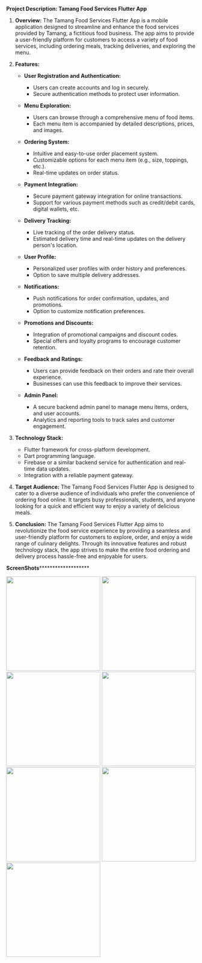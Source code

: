 **Project Description: Tamang Food Services Flutter App**

1. **Overview:**
   The Tamang Food Services Flutter App is a mobile application designed to streamline and enhance the food services provided by Tamang, a fictitious food business. The app aims to provide a user-friendly platform for customers to access a variety of food services, including ordering meals, tracking deliveries, and exploring the menu.

2. **Features:**

   - **User Registration and Authentication:**
     - Users can create accounts and log in securely.
     - Secure authentication methods to protect user information.

   - **Menu Exploration:**
     - Users can browse through a comprehensive menu of food items.
     - Each menu item is accompanied by detailed descriptions, prices, and images.

   - **Ordering System:**
     - Intuitive and easy-to-use order placement system.
     - Customizable options for each menu item (e.g., size, toppings, etc.).
     - Real-time updates on order status.

   - **Payment Integration:**
     - Secure payment gateway integration for online transactions.
     - Support for various payment methods such as credit/debit cards, digital wallets, etc.

   - **Delivery Tracking:**
     - Live tracking of the order delivery status.
     - Estimated delivery time and real-time updates on the delivery person's location.

   - **User Profile:**
     - Personalized user profiles with order history and preferences.
     - Option to save multiple delivery addresses.

   - **Notifications:**
     - Push notifications for order confirmation, updates, and promotions.
     - Option to customize notification preferences.

   - **Promotions and Discounts:**
     - Integration of promotional campaigns and discount codes.
     - Special offers and loyalty programs to encourage customer retention.

   - **Feedback and Ratings:**
     - Users can provide feedback on their orders and rate their overall experience.
     - Businesses can use this feedback to improve their services.

   - **Admin Panel:**
     - A secure backend admin panel to manage menu items, orders, and user accounts.
     - Analytics and reporting tools to track sales and customer engagement.

3. **Technology Stack:**
   - Flutter framework for cross-platform development.
   - Dart programming language.
   - Firebase or a similar backend service for authentication and real-time data updates.
   - Integration with a reliable payment gateway.

4. **Target Audience:**
   The Tamang Food Services Flutter App is designed to cater to a diverse audience of individuals who prefer the convenience of ordering food online. It targets busy professionals, students, and anyone looking for a quick and efficient way to enjoy a variety of delicious meals.

5. **Conclusion:**
   The Tamang Food Services Flutter App aims to revolutionize the food service experience by providing a seamless and user-friendly platform for customers to explore, order, and enjoy a wide range of culinary delights. Through its innovative features and robust technology stack, the app strives to make the entire food ordering and delivery process hassle-free and enjoyable for users.

************************************************************ScreenShots*******************************************************************************

<img src="https://github.com/Iamgauravkanani/tamango_food_app_flutter/assets/128220245/a448e929-7c49-4e89-96af-587911869331" width=250px>
<img src="https://github.com/Iamgauravkanani/tamango_food_app_flutter/assets/128220245/a9dee3a2-c99f-44d9-a4a3-8f51ff479458" width=250px>
<img src="https://github.com/Iamgauravkanani/tamango_food_app_flutter/assets/128220245/e1484e88-6789-4092-83da-8afeddaf40fa" width=250px>
<img src="https://github.com/Iamgauravkanani/tamango_food_app_flutter/assets/128220245/1916cffb-0ae9-44a1-a3c8-8e1244b810f3" width=250px>
<img src="https://github.com/Iamgauravkanani/tamango_food_app_flutter/assets/128220245/b52b15d7-3b13-4d8e-820d-8bf32a25a040" width=250px>
<img src="https://github.com/Iamgauravkanani/tamango_food_app_flutter/assets/128220245/e3017afd-d8ef-48bc-ae2a-64767a03d607" width=250px>
<img src="https://github.com/Iamgauravkanani/tamango_food_app_flutter/assets/128220245/ca183c1f-b833-40f2-8ff6-cde6dbe16f70" width=250px>

